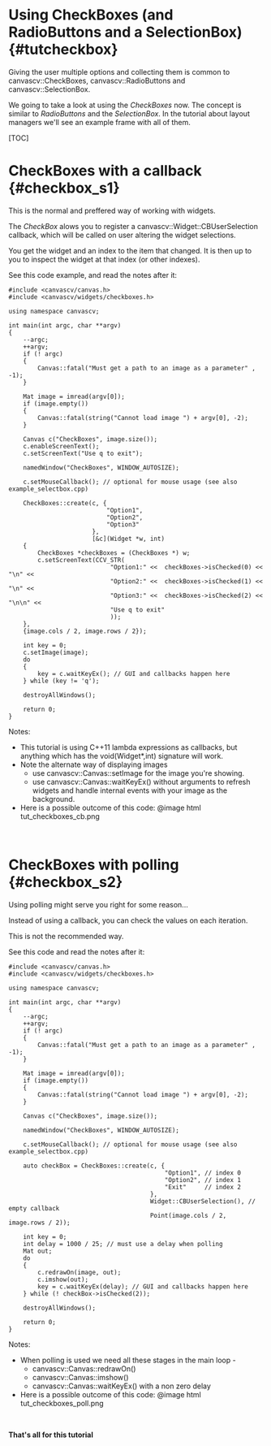 Using CheckBoxes (and RadioButtons and a SelectionBox) {#tutcheckbox}
======================================================

Giving the user multiple options and collecting them is common to
canvascv::CheckBoxes, canvascv::RadioButtons and canvascv::SelectionBox.

We going to take a look at using the *CheckBoxes* now. The concept is
similar to *RadioButtons* and the *SelectionBox*. In the tutorial about
layout managers we'll see an example frame with all of them.

[TOC]

# CheckBoxes with a callback {#checkbox_s1}

This is the normal and preffered way of working with widgets.

The *CheckBox* alows you to register a canvascv::Widget::CBUserSelection
callback, which will be called on user altering the widget selections.

You get the widget and an index to the item that changed. It is then up
to you to inspect the widget at that index (or other indexes).

See this code example, and read the notes after it:
~~~~~~~{.cpp}
#include <canvascv/canvas.h>
#include <canvascv/widgets/checkboxes.h>

using namespace canvascv;

int main(int argc, char **argv)
{
    --argc;
    ++argv;
    if (! argc)
    {
        Canvas::fatal("Must get a path to an image as a parameter" , -1);
    }

    Mat image = imread(argv[0]);
    if (image.empty())
    {
        Canvas::fatal(string("Cannot load image ") + argv[0], -2);
    }

    Canvas c("CheckBoxes", image.size());
    c.enableScreenText();
    c.setScreenText("Use q to exit");

    namedWindow("CheckBoxes", WINDOW_AUTOSIZE);

    c.setMouseCallback(); // optional for mouse usage (see also example_selectbox.cpp)

    CheckBoxes::create(c, {
                           "Option1",
                           "Option2",
                           "Option3"
                       },
                       [&c](Widget *w, int)
    {
        CheckBoxes *checkBoxes = (CheckBoxes *) w;
        c.setScreenText(CCV_STR(
                            "Option1:" <<  checkBoxes->isChecked(0) << "\n" <<
                            "Option2:" <<  checkBoxes->isChecked(1) << "\n" <<
                            "Option3:" <<  checkBoxes->isChecked(2) << "\n\n" <<
                            "Use q to exit"
                            ));
    },
    {image.cols / 2, image.rows / 2});

    int key = 0;
    c.setImage(image);
    do
    {
        key = c.waitKeyEx(); // GUI and callbacks happen here
    } while (key != 'q');

    destroyAllWindows();

    return 0;
}
~~~~~~~
Notes:
* This tutorial is using C++11 lambda expressions as callbacks, but
anything which has the void(Widget*,int) signature will work.
* Note the alternate way of displaying images
  * use canvascv::Canvas::setImage for the image you're showing.
  * use canvascv::Canvas::waitKeyEx() without arguments to refresh
  widgets and handle internal events with your image as the background.
* Here is a possible outcome of this code:
@image html tut_checkboxes_cb.png
<BR>


# CheckBoxes with polling {#checkbox_s2}

Using polling might serve you right for some reason...

Instead of using a callback, you can check the values on each iteration.

This is not the recommended way.

See this code and read the notes after it:
~~~~~~~{.cpp}
#include <canvascv/canvas.h>
#include <canvascv/widgets/checkboxes.h>

using namespace canvascv;

int main(int argc, char **argv)
{
    --argc;
    ++argv;
    if (! argc)
    {
        Canvas::fatal("Must get a path to an image as a parameter" , -1);
    }

    Mat image = imread(argv[0]);
    if (image.empty())
    {
        Canvas::fatal(string("Cannot load image ") + argv[0], -2);
    }

    Canvas c("CheckBoxes", image.size());

    namedWindow("CheckBoxes", WINDOW_AUTOSIZE);

    c.setMouseCallback(); // optional for mouse usage (see also example_selectbox.cpp)

    auto checkBox = CheckBoxes::create(c, {
                                           "Option1", // index 0
                                           "Option2", // index 1
                                           "Exit"     // index 2
                                       },
                                       Widget::CBUserSelection(), // empty callback
                                       Point(image.cols / 2, image.rows / 2));

    int key = 0;
    int delay = 1000 / 25; // must use a delay when polling
    Mat out;
    do
    {
        c.redrawOn(image, out);
        c.imshow(out);
        key = c.waitKeyEx(delay); // GUI and callbacks happen here
    } while (! checkBox->isChecked(2));

    destroyAllWindows();

    return 0;
}
~~~~~~~
Notes:
* When polling is used we need all these stages in the main loop -
  * canvascv::Canvas::redrawOn()
  * canvascv::Canvas::imshow()
  * canvascv::Canvas::waitKeyEx() with a non zero delay
* Here is a possible outcome of this code:
@image html tut_checkboxes_poll.png
<BR>

**That's all for this tutorial**
